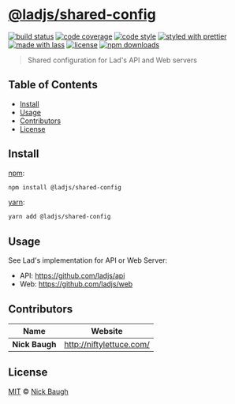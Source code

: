 # [**@ladjs/shared-config**](https://github.com/ladjs/shared-config)

[![build status](https://img.shields.io/travis/ladjs/shared-config.svg)](https://travis-ci.com/ladjs/shared-config)
[![code coverage](https://img.shields.io/codecov/c/github/ladjs/shared-config.svg)](https://codecov.io/gh/ladjs/shared-config)
[![code style](https://img.shields.io/badge/code_style-XO-5ed9c7.svg)](https://github.com/sindresorhus/xo)
[![styled with prettier](https://img.shields.io/badge/styled_with-prettier-ff69b4.svg)](https://github.com/prettier/prettier)
[![made with lass](https://img.shields.io/badge/made_with-lass-95CC28.svg)](https://lass.js.org)
[![license](https://img.shields.io/github/license/ladjs/shared-config.svg)](LICENSE)
[![npm downloads](https://img.shields.io/npm/dt/@ladjs/shared-config.svg)](https://npm.im/@ladjs/shared-config)

> Shared configuration for Lad's API and Web servers


## Table of Contents

* [Install](#install)
* [Usage](#usage)
* [Contributors](#contributors)
* [License](#license)


## Install

[npm][]:

```sh
npm install @ladjs/shared-config
```

[yarn][]:

```sh
yarn add @ladjs/shared-config
```


## Usage

See Lad's implementation for API or Web Server:

* API: <https://github.com/ladjs/api>
* Web: <https://github.com/ladjs/web>


## Contributors

| Name           | Website                    |
| -------------- | -------------------------- |
| **Nick Baugh** | <http://niftylettuce.com/> |


## License

[MIT](LICENSE) © [Nick Baugh](http://niftylettuce.com/)


##

[npm]: https://www.npmjs.com/

[yarn]: https://yarnpkg.com/
